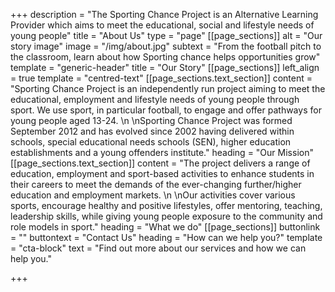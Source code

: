 +++
description = "The Sporting Chance Project is an Alternative Learning Provider which aims to meet the educational, social and lifestyle needs of young people"
title = "About Us"
type = "page"
[[page_sections]]
alt = "Our story image"
image = "/img/about.jpg"
subtext = "From the football pitch to the classroom, learn about how Sporting chance helps opportunities grow"
template = "generic-header"
title = "Our Story"
[[page_sections]]
left_align = true
template = "centred-text"
[[page_sections.text_section]]
content = "Sporting Chance Project is an independently run project aiming to meet  the educational, employment and lifestyle needs of young people through  sport. We use sport, in particular football, to engage and offer  pathways for young people aged 13-24.  \n  \nSporting Chance Project was  formed September 2012 and has evolved since 2002 having delivered  within schools, special educational needs schools (SEN), higher  education establishments and a young offenders institute."
heading = "Our Mission"
[[page_sections.text_section]]
content = "The project delivers a range of education, employment and sport-based  activities to enhance students in their careers to meet the demands of  the ever-changing further/higher education and employment markets.  \n  \nOur  activities cover various sports, encourage healthy and positive  lifestyles, offer mentoring, teaching, leadership skills, while giving  young people exposure to the community and role models in sport."
heading = "What we do"
[[page_sections]]
buttonlink = ""
buttontext = "Contact Us"
heading = "How can we help you?"
template = "cta-block"
text = "Find out more about our services and how we can help you."

+++
